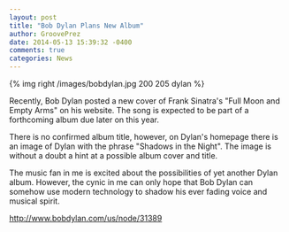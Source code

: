 ```yaml
---
layout: post
title: "Bob Dylan Plans New Album"
author: GroovePrez
date: 2014-05-13 15:39:32 -0400
comments: true
categories: News
---
```


{% img right /images/bobdylan.jpg 200 205 dylan %}

<!--more-->


Recently, Bob Dylan posted a new cover of Frank Sinatra's "Full Moon and Empty Arms" on his website.  The song is expected to be part of a forthcoming album due later on this year.

There is no confirmed album title, however, on Dylan's homepage there is an image of Dylan with the phrase "Shadows in the Night".  The image is without a doubt a hint at a possible album cover and title.

The music fan in me is excited about the possibilities of yet another Dylan album.   However, the cynic in me can only hope that Bob Dylan can somehow use modern technology to shadow his ever fading voice and musical spirit. 

http://www.bobdylan.com/us/node/31389